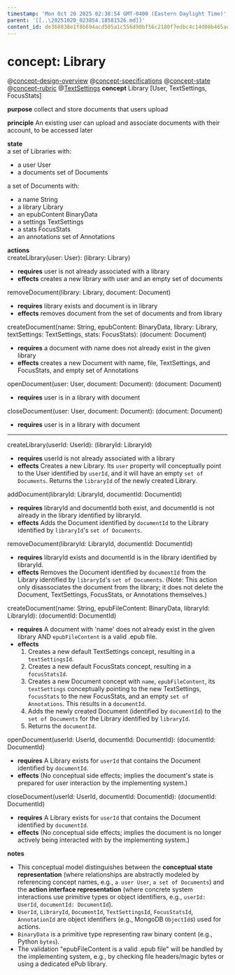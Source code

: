 ```yaml
---
timestamp: 'Mon Oct 20 2025 02:38:54 GMT-0400 (Eastern Daylight Time)'
parent: '[[..\20251020_023854.18581526.md]]'
content_id: de360838e1f8b694acd505a1c556d90bf56c2180f7edbc4c14d08b465ad9411b
---
```


# concept: Library

@[concept-design-overview](design/background/concept-design-overview.md)
@[concept-specifications](design/background/concept-specifications.md)
@[concept-state](design/background/detailed/concept-state.md)
@[concept-rubric](design/background/detailed/concept-rubric.md)
@[TextSettings](design/concepts/TextSettings/TextSettings.md)
**concept** Library \[User, TextSettings, FocusStats]

**purpose**  collect and store documents that users upload

**principle** An existing user can upload and associate documents with their account, to be accessed later

**state**\
a set of Libraries with:

* a user User
* a documents set of Documents

a set of Documents with:

* a name String
* a library Library
* an epubContent BinaryData
* a settings TextSettings
* a stats FocusStats
* an annotations set of Annotations

**actions**\
createLibrary(user: User): (library: Library)

* **requires** user is not already associated with a library
* **effects** creates a new library with user and an empty set of documents

removeDocument(library: Library, document: Document)

* **requires** library exists and document is in library
* **effects** removes document from the set of documents and from library

createDocument(name: String, epubContent: BinaryData, library: Library, textSettings: TextSettings, stats: FocusStats): (document: Document)

* **requires** a document with name does not already exist in the given library
* **effects** creates a new Document with name, file, TextSettings, and FocusStats, and empty set of Annotations

openDocument(user: User, document: Document): (document: Document)

* **requires** user is in a library with document

closeDocument(user: User, document: Document): (document: Document)

* **requires** user is in a library with document

***

createLibrary(userId: UserId): (libraryId: LibraryId)

* **requires** userId is not already associated with a library
* **effects** Creates a new Library. Its `user` property will conceptually point to the User identified by `userId`, and it will have an empty `set of Documents`. Returns the `libraryId` of the newly created Library.

addDocument(libraryId: LibraryId, documentId: DocumentId)

* **requires** libraryId and documentId both exist, and documentId is not already in the library identified by libraryId.
* **effects** Adds the Document identified by `documentId` to the Library identified by `libraryId`'s `set of Documents`.

removeDocument(libraryId: LibraryId, documentId: DocumentId)

* **requires** libraryId exists and documentId is in the library identified by libraryId.
* **effects** Removes the Document identified by `documentId` from the Library identified by `libraryId`'s `set of Documents`. (Note: This action only disassociates the document from the library; it does not delete the Document, TextSettings, FocusStats, or Annotations themselves.)

createDocument(name: String, epubFileContent: BinaryData, libraryId: LibraryId): (documentId: DocumentId)

* **requires** A document with 'name' does not already exist in the given library AND `epubFileContent` is a valid .epub file.
* **effects**
  1. Creates a new default TextSettings concept, resulting in a `textSettingsId`.
  2. Creates a new default FocusStats concept, resulting in a `focusStatsId`.
  3. Creates a new Document concept with `name`, `epubFileContent`, its `textSettings` conceptually pointing to the new TextSettings, `focusStats` to the new FocusStats, and an empty `set of Annotations`. This results in a `documentId`.
  4. Adds the newly created Document (identified by `documentId`) to the `set of Documents` for the Library identified by `libraryId`.
  5. Returns the `documentId`.

openDocument(userId: UserId, documentId: DocumentId): (documentId: DocumentId)

* **requires** A Library exists for `userId` that contains the Document identified by `documentId`.
* **effects** (No conceptual side effects; implies the document's state is prepared for user interaction by the implementing system.)

closeDocument(userId: UserId, documentId: DocumentId): (documentId: DocumentId)

* **requires** A Library exists for `userId` that contains the Document identified by `documentId`.
* **effects** (No conceptual side effects; implies the document is no longer actively being interacted with by the implementing system.)

**notes**

* This conceptual model distinguishes between the **conceptual state representation** (where relationships are abstractly modeled by referencing concept names, e.g., `a user User`, `a set of Documents`) and the **action interface representation** (where concrete system interactions use primitive types or object identifiers, e.g., `userId: UserId`, `documentId: DocumentId`).
* `UserId`, `LibraryId`, `DocumentId`, `TextSettingsId`, `FocusStatsId`, `AnnotationId` are object identifiers (e.g., MongoDB `ObjectId`s) used for actions.
* `BinaryData` is a primitive type representing raw binary content (e.g., Python `bytes`).
* The validation "epubFileContent is a valid .epub file" will be handled by the implementing system, e.g., by checking file headers/magic bytes or using a dedicated ePub library.

